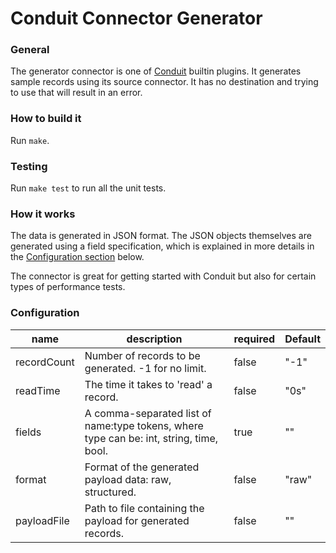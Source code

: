 # Conduit Connector Generator

### General

The generator connector is one of [Conduit](https://github.com/ConduitIO/conduit) builtin plugins. It generates sample
records using its source connector. It has no destination and trying to use that will result in an error.

### How to build it

Run `make`.

### Testing

Run `make test` to run all the unit tests.

### How it works

The data is generated in JSON format. The JSON objects themselves are generated using a field specification, which is
explained in more details in the [Configuration section](#Configuration) below.

The connector is great for getting started with Conduit but also for certain types of performance tests.

### Configuration

| name        | description                                                                             | required | Default |
|-------------|-----------------------------------------------------------------------------------------|----------|---------|
| recordCount | Number of records to be generated. -1 for no limit.                                     | false    | "-1"    |
| readTime    | The time it takes to 'read' a record.                                                   | false    | "0s"    |
| fields      | A comma-separated list of name:type tokens, where type can be: int, string, time, bool. | true     | ""      |
| format      | Format of the generated payload data: raw, structured.                                  | false    | "raw"   |
| payloadFile | Path to file containing the payload for generated records.                              | false    | ""      |
